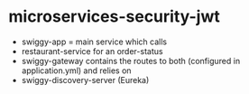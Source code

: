 # microservices-security-jwt

- swiggy-app = main service which calls
- restaurant-service for an order-status
- swiggy-gateway contains the routes to both (configured in application.yml) and relies on
- swiggy-discovery-server (Eureka)
